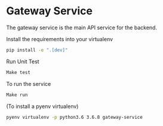 # Gateway Service

The gateway service is the main API service for the backend.

Install the requirements into your virtualenv
```bash
pip install -e ".[dev]"
```

Run Unit Test
```bash
Make test
```

To run the service
```bash
Make run
```

(To install a pyenv virtualenv)
```bash
pyenv virtualenv -p python3.6 3.6.8 gateway-service
```